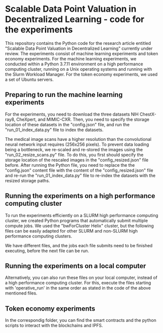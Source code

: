 # Scalable Data Point Valuation in Decentralized Learning - code for the experiments
 
This repository contains the Python code for the research article entitled "Scalable Data Point Valuation in Decentralized Learning" currently under review. The experiments consist of machine learning experiments and token economy experiments. For the machine learning experiments, we conducted within a Python 3.7.11 environment on a high performance computing cluster, running on a Unix operating systems and running with the Slurm Workload Manager. For the token economy experiments, we used a set of Ubuntu servers.

## Preparing to run the machine learning experiments

For the experiments, you need to download the three datasets NIH ChestX-ray8, CheXpert, and MIMIC-CXR. Then, you need to specify the storage location of these datasets in the "config.json" file, and run the "run_01_index_data.py" file to index the datasets.

The medical image scans have a higher resolution than the convolutional neural network input requires (256x256 pixels). To prevent data loading being a bottleneck, we re-scaled and re-stored the images using the "run_02_resize_scans.py" file. To do this, you first should specify the storage location of the rescaled images in the "config_resized.json" file before. After running the Python file, you need to replace the the "config.json" content file with the content of the "config_resized.json" file and re-run the "run_01_index_data.py" file to re-index the datasets with the resized storage paths.

## Running the experiments on a high performance computing cluster

To run the experiments efficiently on a SLURM high performance computing cluster, we created Python programs that automatically submit multiple compute jobs. We used the "bwForCluster Helix" cluster, but the following files can be easily adapted for other SLURM and non-SLURM high performance computing clusters.

We have different files, and the jobs each file submits need to be finished executing, before the next file can be run.

## Running the experiments on a local computer

Alternatively, you can also run these files on your local computer, instead of a high performance computing cluster. For this, execute the files starting with 'operative_run' in the same order as stated in the code of the above mentioned files.

## Token economy experiments

In the correspondig folder, you can find the smart contracts and the python scripts to interact with the blockchains and IPFS.